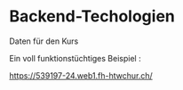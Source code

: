 # Backend-Techologien
Daten für den Kurs

Ein voll funktionstüchtiges Beispiel :

https://539197-24.web1.fh-htwchur.ch/
